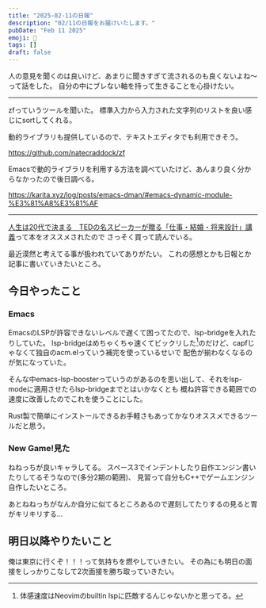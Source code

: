 ```yaml
---
title: "2025-02-11の日報"
description: "02/11の日報をお届けいたします。"
pubDate: "Feb 11 2025"
emoji: 🦊
tags: []
draft: false
---
```


人の意見を聞くのは良いけど、あまりに聞きすぎて流されるのも良くないよね〜って話をした。
自分の中にブレない軸を持って生きることを心掛けたい。

---

zfっていうツールを聞いた。
標準入力から入力された文字列のリストを良い感じにsortしてくれる。

動的ライブラリも提供しているので、テキストエディタでも利用できそう。

https://github.com/natecraddock/zf

Emacsで動的ライブラリを利用する方法を調べていたけど、あんまり良く分からなかったので後日調べる。

https://karita.xyz/log/posts/emacs-dman/#emacs-dynamic-module-%E3%81%A8%E3%81%AF

---

[人生は20代で決まる　TEDの名スピーカーが贈る「仕事・結婚・将来設計」講義](www.amazon.co.jp/dp/B00N4FBEK8)って本をオススメされたので
さっそく買って読んでいる。

最近漠然と考えてる事が扱われていてありがたい。
これの感想とかも日報とか記事に書いていきたいところ。

## 今日やったこと

### Emacs

EmacsのLSPが許容できないレベルで遅くて困ってたので、lsp-bridgeを入れたりしていた。
lsp-bridgeはめちゃくちゃ速くてビックリした[^1]のだけど、capfじゃなくて独自のacm.elっていう補完を使っているせいで
配色が揃わなくなるのが気になっていた。

そんな中emacs-lsp-boosterっていうのがあるのを思い出して、それをlsp-modeに適用させたらlsp-bridgeまでとはいかなくとも
概ね許容できる範囲での速度に改善したのでこれを使うことにした。

Rust製で簡単にインストールできるお手軽さもあってかなりオススメできるツールだと思う。

### New Game!見た

ねねっちが良いキャラしてる。
スペース3でインデントしたり自作エンジン書いたりしてるそうなので(多分2期の範囲)、
見習って自分もC++でゲームエンジン自作したいところ。

あとねねっちがなんか自分に似てるところあるので遅刻してたりするの見ると胃がキリキリする...

## 明日以降やりたいこと

俺は東京に行くぞ！！！って気持ちを燃やしていきたい。
その為にも明日の面接をしっかりこなして2次面接を勝ち取っていきたい。

[^1]: 体感速度はNeovimのbuiltin lspに匹敵するんじゃないかと思ってる。
